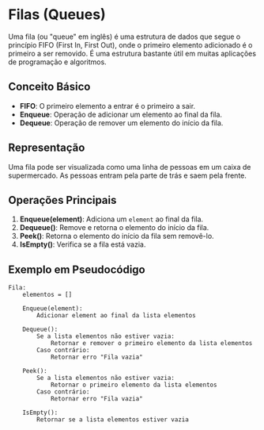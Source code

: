 # Filas (Queues)

Uma fila (ou "queue" em inglês) é uma estrutura de dados que segue o princípio FIFO (First In, First Out), onde o primeiro elemento adicionado é o primeiro a ser removido. É uma estrutura bastante útil em muitas aplicações de programação e algoritmos.

## Conceito Básico

- **FIFO**: O primeiro elemento a entrar é o primeiro a sair.
- **Enqueue**: Operação de adicionar um elemento ao final da fila.
- **Dequeue**: Operação de remover um elemento do início da fila.

## Representação

Uma fila pode ser visualizada como uma linha de pessoas em um caixa de supermercado. As pessoas entram pela parte de trás e saem pela frente.


## Operações Principais

1. **Enqueue(element)**: Adiciona um `element` ao final da fila.
2. **Dequeue()**: Remove e retorna o elemento do início da fila.
3. **Peek()**: Retorna o elemento do início da fila sem removê-lo.
4. **IsEmpty()**: Verifica se a fila está vazia.

## Exemplo em Pseudocódigo

```pseudo
Fila:
    elementos = []

    Enqueue(element):
        Adicionar element ao final da lista elementos

    Dequeue():
        Se a lista elementos não estiver vazia:
            Retornar e remover o primeiro elemento da lista elementos
        Caso contrário:
            Retornar erro "Fila vazia"

    Peek():
        Se a lista elementos não estiver vazia:
            Retornar o primeiro elemento da lista elementos
        Caso contrário:
            Retornar erro "Fila vazia"

    IsEmpty():
        Retornar se a lista elementos estiver vazia


